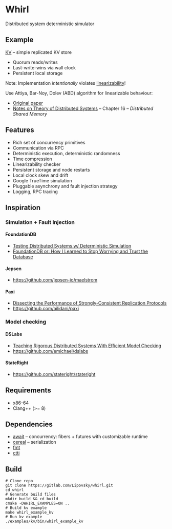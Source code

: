 # Whirl

Distributed system deterministic simulator

## Example

[KV](/examples/kv/main.cpp) – simple replicated KV store

- Quorum reads/writes
- Last-write-wins via wall clock
- Persistent local storage

Note: Implementation _intentionally_ violates [linearizability](https://jepsen.io/consistency/models/linearizable)!

Use Attiya, Bar-Noy, Dolev (ABD) algorithm for linearizable behaviour:
- [Original paper](https://groups.csail.mit.edu/tds/papers/Attiya/TM-423.pdf)
- [Notes on Theory of Distributed Systems](https://www.cs.yale.edu/homes/aspnes/classes/465/notes.pdf) – Chapter 16 – _Distributed Shared Memory_

## Features

* Rich set of concurrency primitives
* Communication via RPC
* Deterministic execution, deterministic randomness
* Time compression
* Linearizability checker
* Persistent storage and node restarts
* Local clock skew and drift
* Google TrueTime simulation
* Pluggable asynchrony and fault injection strategy
* Logging, RPC tracing

## Inspiration

### Simulation + Fault Injection

#### FoundationDB
- [Testing Distributed Systems w/ Deterministic Simulation](https://www.youtube.com/watch?v=4fFDFbi3toc)
- [FoundationDB or: How I Learned to Stop Worrying and Trust the Database](https://www.youtube.com/watch?v=OJb8A6h9jQQ&list=PLSE8ODhjZXjagqlf1NxuBQwaMkrHXi-iz&index=22)

#### Jepsen
- https://github.com/jepsen-io/maelstrom

#### Paxi
- [Dissecting the Performance of Strongly-Consistent Replication Protocols](https://cse.buffalo.edu/~demirbas/publications/dissecting.pdf)
- https://github.com/ailidani/paxi

### Model checking

#### DSLabs
- [Teaching Rigorous Distributed Systems With Efficient Model Checking](https://ellismichael.com/papers/dslabs-eurosys19.pdf)
- https://github.com/emichael/dslabs  

#### StateRight
- https://github.com/stateright/stateright

## Requirements

- x86-64
- Clang++ (>= 8)

## Dependencies

- [await](https://gitlab.com/Lipovsky/await) – concurrency: fibers + futures with customizable runtime
- [cereal](https://github.com/USCiLab/cereal) – serialization
- [fmt](https://github.com/fmtlib/fmt)
- [ctti](https://github.com/Manu343726/ctti)

## Build

```shell
# Clone repo
git clone https://gitlab.com/Lipovsky/whirl.git 
cd whirl
# Generate build files
mkdir build && cd build
cmake -DWHIRL_EXAMPLES=ON ..
# Build kv example
make whirl_example_kv
# Run kv example
./examples/kv/bin/whirl_example_kv
